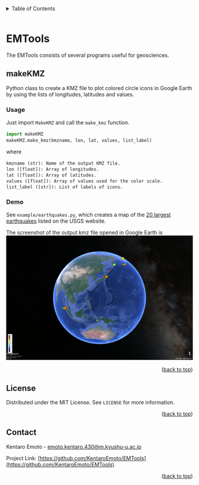 <a name="readme-top"></a>
<!-- TABLE OF CONTENTS -->
<details>
  <summary>Table of Contents</summary>
  <ol>
    <li>
      <a href="#about-the-project">About The Project</a>
      <ul>
        <li><a href="#built-with">Built With</a></li>
      </ul>
    </li>
    <li>
      <a href="#getting-started">Getting Started</a>
      <ul>
        <li><a href="#prerequisites">Prerequisites</a></li>
        <li><a href="#installation">Installation</a></li>
      </ul>
    </li>
    <li><a href="#usage">Usage</a></li>
    <li><a href="#roadmap">Roadmap</a></li>
    <li><a href="#contributing">Contributing</a></li>
    <li><a href="#license">License</a></li>
    <li><a href="#contact">Contact</a></li>
    <li><a href="#acknowledgments">Acknowledgments</a></li>
  </ol>
</details>

<br>

<!-- ABOUT THE PROJECT -->
# EMTools

The EMTools consists of several programs useful for geosciences.

## makeKMZ
Python class to create a KMZ file to plot colored circle icons in Google Earth by using the lists of longitudes, latitudes and values.
### Usage
Just import `MakeKMZ` and call the `make_kmz` function.
```python
import makeKMZ
makeKMZ.make_kmz(kmzname, lon, lat, values, list_label)
```
where

    kmzname (str): Name of the output KMZ file.
    lon ([float]): Array of longitudes.
    lat ([float]): Array of latitudes.
    values ([float]): Array of values used for the color scale.
    list_label ([str]): List of labels of icons.

### Demo
See `example/earthquakes.py`, which creates a map of the [20 largest earthquakes](https://www.usgs.gov/programs/earthquake-hazards/science/20-largest-earthquakes-world) listed on the USGS website.

The screenshot of the output kmz file opened in Google Earth is 
![Product Name Screen Shot](example/earthquakes_google_earth.png)

<p align="right">(<a href="#readme-top">back to top</a>)</p>


<!-- LICENSE -->
## License

Distributed under the MIT License. See `LICENSE` for more information.

<p align="right">(<a href="#readme-top">back to top</a>)</p>



<!-- CONTACT -->
## Contact

Kentaro Emoto - emoto.kentaro.430@m.kyushu-u.ac.jp

Project Link: [https://github.com/KentaroEmoto/EMTools](https://github.com/KentaroEmoto/EMTools)

<p align="right">(<a href="#readme-top">back to top</a>)</p>



